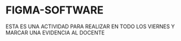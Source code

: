 # FIGMA-SOFTWARE
ESTA ES UNA ACTIVIDAD PARA REALIZAR EN TODO LOS VIERNES Y MARCAR UNA EVIDENCIA AL DOCENTE
